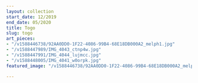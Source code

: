 ```yaml
---
layout: collection
start_date: 12/2019
end_date: 05/2020
title: Togo
slug: togo
art_pieces:
- "/v1588446738/92AA0DD0-1F22-4086-99B4-68E18DB000A2_melph1.jpg"
- "/v1588447989/IMG_4043_ctnp4w.jpg"
- "/v1588447991/IMG_4044_lujmcc.jpg"
- "/v1588448005/IMG_4041_w0orpk.jpg"
featured_image: "/v1588446738/92AA0DD0-1F22-4086-99B4-68E18DB000A2_melph1.jpg"

---
```

